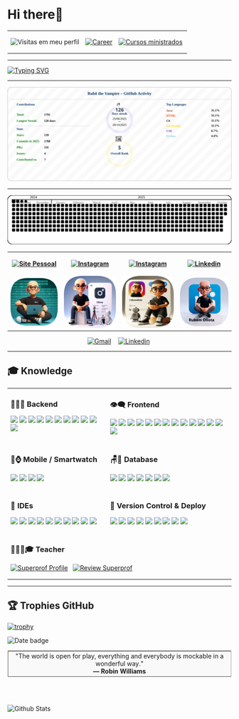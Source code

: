 
# Hi there🥳

 

<table width="100%">
 <tbody style="text-align:center">
 <tr width="100%">
  <td>
   
![Visitas em meu perfil](https://komarev.com/ghpvc/?username=oliota&color=ff0000&label=Welcome+to+my+profile+you+are+visitor+nº:)

  </td>
  
  
  <td>
   
[![Career](https://img.shields.io/badge/dynamic/json?color=blue&label=Career&query=$.years&url=https://oliota.herokuapp.com/career-years&logo=Coveralls)](https://oliota.com/cv)

  </td>
  
  
  <td>
   
[![Cursos ministrados](https://img.shields.io/badge/Courses%20taught-36-green?logo=sqlite&logoColor=white)](https://oliota.com/cursos)&nbsp;

  </td>
 </tr>
 
</tbody>
</table>



---
<!--

<table>
<tbody style="text-align:center">
<tr>
<td>
 
![Oliota's GitHub stats](https://github-readme-stats.vercel.app/api?username=oliota&show_icons=true&theme=vue) 
 
</td>
<td>
 
![Top Langs](https://github-readme-stats.vercel.app/api/top-langs/?username=oliota&layout=compact&theme=vue)  
 
</td>
<td>

![GitHub Streak](https://github-readme-streak-stats.herokuapp.com/?user=oliota&theme=vue) 

</td>
</tr>

</tbody>
</table>

-->
 
[![Typing SVG](https://readme-typing-svg.herokuapp.com/?color=%23f00&width=500&height=80&size=20&multiline=true&lines=Hi,+I'm+Rubem+Oliota;Senior+Software+Engineer+at+KWAN;LISBON+PORTUGAL)](https://git.io/typing-svg)

---



 <!--


<img src="https://heroku-backend-nodejs-fd16668acdd6.herokuapp.com/api/v1/summary-svg?user=oliota" />
<img src="img/summary-svg.svg" alt="drawing"  />

![GitHub Summary](https://heroku-backend-nodejs-fd16668acdd6.herokuapp.com/api/v1/summary-svg?user=oliota)

![GitHub Summary](https://heroku-backend-nodejs-fd16668acdd6.herokuapp.com/api/v1/summary-svg?user=oliota&v=latest)
-->

<!-- summary:start -->
<img src="img/svg/resume/resume_profile.svg" alt="GitHub Summary" />
<!-- updated: 2025-10-28 -->
<!-- summary:end -->





---

![Snake with border](https://raw.githubusercontent.com/oliota/oliota/refs/heads/main/img/svg/snake/snake_updated.svg)

<center>
 


 






   
<table width="100%"> 
        <th>

[![Site Pessoal](https://img.shields.io/badge/-Site_Pessoal-000?style=flat&logo=curl&logoColor=white)](https://www.oliota.com)
</th>
        <th>

[![Instagram](https://img.shields.io/badge/-Oliotaartesanato-ff0000?style=flat&logo=instagram&logoColor=white)](https://www.instagram.com/oliotaartesanato/)
</th>
        <th>

[![Instagram](https://img.shields.io/badge/-roboOLIOTA-ff0000?style=flat&logo=instagram&logoColor=white)](https://www.instagram.com/robooliota/)
</th>
        <th>
        
[![Linkedin](https://img.shields.io/badge/-Linkedin-blue?style=flat&logo=linkedin&logoColor=white)](https://www.linkedin.com/in/rubem-oliota-abb273120/)
</th> 
        <tr>
            <td>
            <a href="https://www.oliota.com"><img src="img/redes_sociais/site_pessoal.png" alt="drawing" width="200"/></a></td>
            <td>
            <a href="https://www.instagram.com/oliotaartesanato/"><img src="img/redes_sociais/site_oliota_artesanato.png" alt="drawing" width="200"/></a></td>
            <td>
            <a href="https://www.instagram.com/robooliota/"><img src="img/redes_sociais/site_robooliota.png" alt="drawing" width="200"/>
</a></td>
            <td>
            <a href="https://www.linkedin.com/in/rubem-oliota-abb273120/">
<img src="img/redes_sociais/site_linkedin.png" alt="drawing" width="200"/></a></td>
        </tr> 
</table>

[![Gmail](https://img.shields.io/badge/-Email-green?style=flat&logo=gmail&logoColor=white)](https://mail.google.com/mail/u/0/?fs=1&to=rubemoliota@gmail.com&su=Contato+-+via+perfil+github&body=Ol%C3%A1+Rubem+Tudo+bem?&tf=cm)&nbsp;
&nbsp;
[![Linkedin](https://img.shields.io/badge/-Buy%20me%20a%20coffee-black?style=flat&logo=java&logoColor=white)](https://www.buymeacoffee.com/oliota/)&nbsp;


</center>
 
<!--
``` javascript
//Fun fact: I once answered the world’s oldest question with a single line of JavaScript
// Which came first, the chicken or the egg?
//Copy , paste and run in browser console
alert("First came the fried eggs, then came the chicken."+[ "🐣","🥚", "🐔", "🐥","🍳"].sort().slice(0,2));

//spoiler First came the fried eggs, then came the chicken.🍳,🐔

```
 -->
 
---

 ## 🎓 Knowledge

<table>
  <tr>
    <td valign="top">
      <h3>👨🏻‍💻 Backend</h3>
      <p>
        <img src="https://img.shields.io/badge/-Java-black?style=flat&logo=Java">
        <img src="https://img.shields.io/badge/-C-black?style=flat&logo=C&logoColor=white">
        <img src="https://img.shields.io/badge/-C%23-black?style=flat&logo=C+sharp&logoColor=white">
        <img src="https://img.shields.io/badge/-Delphi-black?style=flat&logo=Delphi&logoColor=ff0000">
        <img src="https://img.shields.io/badge/-Python-black?style=flat&logo=python">
        <img src="https://img.shields.io/badge/-Node.js-black?style=flat&logo=node.js">
        <img src="https://img.shields.io/badge/-Npm-black?style=flat&logo=npm">
        <img src="https://img.shields.io/badge/-Postman-black?style=flat&logo=postman">
        <img src="https://img.shields.io/badge/-Swagger-black?style=flat&logo=Swagger">
        <img src="https://img.shields.io/badge/-cUrl-black?style=flat&logo=cUrl">
        <img src="https://img.shields.io/badge/-Websphere-black?style=flat&logo=ibm">
      </p>
    </td>
    <td valign="top">
      <h3>👁‍🗨 Frontend</h3>
      <p>
        <img src="https://img.shields.io/badge/-HTML-black?style=flat&logo=HTML5">
        <img src="https://img.shields.io/badge/-CSS-black?style=flat&logo=CSS3&logoColor=1572B6">
        <img src="https://img.shields.io/badge/-Sass-black?style=flat&logo=sass">
        <img src="https://img.shields.io/badge/-Markdown-black?style=flat&logo=markdown">
        <img src="https://img.shields.io/badge/-Bootstrap-black?style=flat&logo=bootstrap">
        <img src="https://img.shields.io/badge/-Materialize-black?style=flat&logo=Material-design&logoColor=red">
        <img src="https://img.shields.io/badge/-JavaScript-black?style=flat&logo=javascript">
        <img src="https://img.shields.io/badge/-Json-black?style=flat&logo=json">
        <img src="https://img.shields.io/badge/-Jquery-black?style=flat&logo=jquery">
        <img src="https://img.shields.io/badge/-Typescript-black?style=flat&logo=typescript">
        <img src="https://img.shields.io/badge/-Angular-black?style=flat&logo=angular&logoColor=red">
        <img src="https://img.shields.io/badge/-Vue.js-black?style=flat&logo=vue.js">
        <img src="https://img.shields.io/badge/-React-black?style=flat&logo=react">
        <img src="https://img.shields.io/badge/-CodePen-black?style=flat&logo=CodePen">
      </p>
    </td>
  </tr>

  <tr>
    <td valign="top">
      <h3>📲⌚ Mobile / Smartwatch</h3>
      <p>
        <img src="https://img.shields.io/badge/-Android%20java-black?style=flat&logo=Android&logoColor=green">
        <img src="https://img.shields.io/badge/-Android%20kotlin-black?style=flat&logo=kotlin&logoColor=green">
        <img src="https://img.shields.io/badge/-React%20Native-black?style=flat&logo=react">
        <img src="https://img.shields.io/badge/-IOS.Swift-black?style=flat&logo=Swift">
      </p>
    </td>
    <td valign="top">
      <h3>🪑🎲 Database</h3>
      <p>
        <img src="https://img.shields.io/badge/-MySql-black?style=flat&logo=mysql">
        <img src="https://img.shields.io/badge/-Oracle-black?style=flat&logo=oracle&logoColor=red">
        <img src="https://img.shields.io/badge/-Sqlite-black?style=flat&logo=sqlite">
        <img src="https://img.shields.io/badge/-SqlServer-black?style=flat&logo=microsoft-Sql-Server">
        <img src="https://img.shields.io/badge/-Firebase-black?style=flat&logo=firebase">
        <img src="https://img.shields.io/badge/-PostgreSql-black?style=flat&logo=postgresql">
        <img src="https://img.shields.io/badge/-DB2-black?style=flat&logo=ibm">
      </p>
    </td>
  </tr>

  <tr>
    <td valign="top">
      <h3>🔧 IDEs</h3>
      <p>
        <img src="https://img.shields.io/badge/-Eclipse-black?style=flat&logo=eclipse-ide&logoColor=orange">
        <img src="https://img.shields.io/badge/-Spring%20Tool%20Suite-black?style=flat&logo=Spring&logoColor=green">
        <img src="https://img.shields.io/badge/-Android%20Studio-black?style=flat&logo=Android+Studio&logoColor=green">
        <img src="https://img.shields.io/badge/-Visual%20Studio%20Code-black?style=flat&logo=visual-studio-code&logoColor=007ACC">
        <img src="https://img.shields.io/badge/-Visual%20Studio-black?style=flat&logo=visual-studio&logoColor=purple">
        <img src="https://img.shields.io/badge/-XCode-black?style=flat&logo=xcode">
        <img src="https://img.shields.io/badge/-Intelij-black?style=flat&logo=Jetbrains&logoColor=white">
        <img src="https://img.shields.io/badge/-PyCharm-black?style=flat&logo=Pycharm&logoColor=blue">
        <img src="https://img.shields.io/badge/-VisualG-black?style=flat&logo=v&logoColor=a66321">
        <img src="https://img.shields.io/badge/-Repl.it-black?style=flat&logo=replit">
      </p>
    </td>
    <td valign="top">
      <h3>💾 Version Control & Deploy</h3>
      <p>
        <img src="https://img.shields.io/badge/-Git-black?style=flat&logo=git">
        <img src="https://img.shields.io/badge/-GitHub-black?style=flat&logo=github">
        <img src="https://img.shields.io/badge/-GitLab-black?style=flat&logo=gitlab">
        <img src="https://img.shields.io/badge/-Bitbucket-black?style=flat&logo=bitbucket">
        <img src="https://img.shields.io/badge/-SourceTree-black?style=flat&logo=sourcetree&logoColor=blue">
        <img src="https://img.shields.io/badge/-Heroku-black?style=flat&logo=heroku">
        <img src="https://img.shields.io/badge/-Google%20domains-black?style=flat&logo=google-domains">
        <img src="https://img.shields.io/badge/-Firebase-black?style=flat&logo=firebase">
        <a href="https://play.google.com/store/apps/dev?id=4624325070796601602">
          <img src="https://img.shields.io/badge/-Google%20play-black?style=flat&logo=google-play">
        </a>
      </p>
    </td>
  </tr>

 <tr>
  <td colspan="2" valign="top">
    <h3>👨🏻‍🏫🎓 Teacher</h3>
    <p>
      <a href="https://www.superprof.pt/aprenda-java-javascript-node-angular-html-css-git-varios-niveis-basico-avancado-desvende-segredos.html"><img src="https://img.shields.io/badge/Superprof-Profile-blue?style=flat&logo=superprof&logoColor=white" alt="Superprof Profile"></a>
      &nbsp;
      <a href="https://www.superprof.pt/ir/30133358-424cd8"><img src="https://img.shields.io/badge/Superprof-Rate-green?style=flat&logo=superprof&logoColor=white" alt="Review Superprof"></a>
    </p>
  </td>
</tr>

</table>

---

  ##  🏆 Trophies GitHub
  
[![trophy](https://github-profile-trophy.vercel.app/?username=oliota&row=1&&margin-w=30)](https://github.com/oliota)


 
<!--
  
![Snake animation](https://github.com/oliota/oliota/blob/output/github-contribution-grid-snake.svg)

 

![Snake with border](https://raw.githubusercontent.com/oliota/oliota/main/img/svg/snake/snake_updated.svg)
 -->
 



<!-- thought:start -->
<p><img src="https://img.shields.io/badge/28%2F10%2F2025-Zen--Thought-blue" alt="Date badge" /></p>

<table cellspacing="0" cellpadding="12" border="1" style="border-collapse:separate; border-spacing:0; border:1px solid #ccc; width:100%;">
  <tr>
    <td style="background:#f9f9f9; text-align:center;">
      &quot;The world is open for play, everything and everybody is mockable in a wonderful way.&quot;<br><strong>— Robin Williams</strong>
    </td>
  </tr>
</table>

<br><br>
<!-- thought:end -->






<img src="https://raw.githubusercontent.com/bornmay/bornmay/Update/svg/Bottom.svg" alt="Github Stats" />
 
 

 


